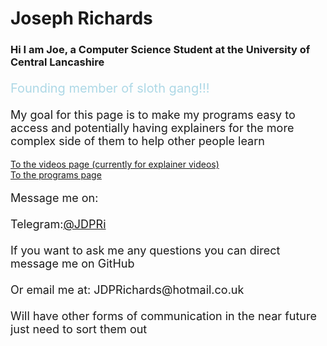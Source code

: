 <html>
	<head>
		<link rel="icon" href="favicon.ico" type="image/x-icon"/>
	</head>
</html>


# Joseph Richards

### Hi I am Joe, a Computer Science Student at the University of Central Lancashire

<p style="font-size:20px;color:lightblue">
Founding member of sloth gang!!!
</p>

<p style="font-size:18px">
    My goal for this page is to make my programs easy to access and potentially having explainers for the more complex side of them to help other people learn
    
</p>

[To the videos page (currently for explainer videos)](Videos.md)<br>
[To the programs page](Programs.md)<br>


<p style="font-size:18px">
    Message me on:<br><br>
    Telegram:<a href="https://t.me/JDPRi">@JDPRi</a> 
    <br><br>
    If you want to ask me any questions you can direct message me on GitHub<br><br>
    Or email me at: JDPRichards@hotmail.co.uk
    <br><br>
    Will have other forms of communication in the near future just need to sort them out
</p>